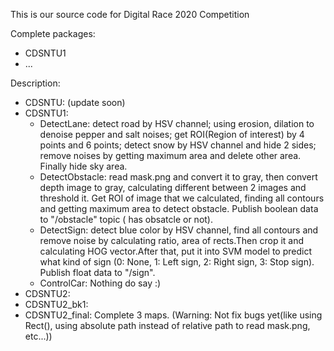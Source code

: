 This is our source code for Digital Race 2020 Competition

Complete packages:
+ CDSNTU1
+ ...

Description:
+ CDSNTU: (update soon)
+ CDSNTU1: 
  - DetectLane: detect road by HSV channel; using erosion, dilation to denoise pepper and salt noises; get ROI(Region of interest) by 4 points and 6 points; detect snow by HSV channel and hide 2 sides; remove noises by getting maximum area and delete other area. Finally hide sky area.  
  - DetectObstacle: read mask.png and convert it to gray, then convert depth image to gray, calculating different between 2 images and threshold it. Get ROI of image that we calculated, finding all contours and getting maximum area to detect obstacle. Publish boolean data to "/obstacle" topic ( has obsatcle or not).  
  - DetectSign: detect blue color by HSV channel, find all contours and remove noise by calculating ratio, area of rects.Then crop it and calculating HOG vector.After that, put it into SVM model to predict what kind of sign (0: None, 1: Left sign, 2: Right sign, 3: Stop sign). Publish float data to "/sign".  
  - ControlCar: Nothing do say :)  
+ CDSNTU2:
+ CDSNTU2_bk1:
+ CDSNTU2_final: Complete 3 maps. (Warning: Not fix bugs yet(like using Rect(), using absolute path instead of relative path to read mask.png, etc...))


